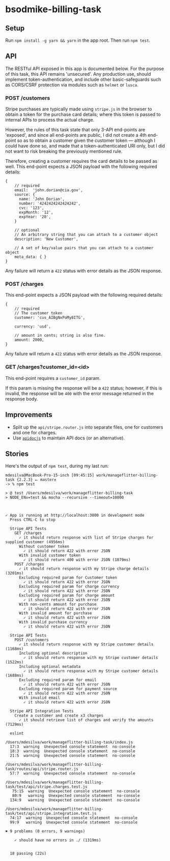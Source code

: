 # bsodmike-billing-task

## Setup

Run `npm install -g yarn && yarn` in the app root.  Then run `npm test`.

## API

The RESTful API exposed in this app is documented below.  For the purpose of this task, this API remains 'unsecured'.  Any production use, should implement token-authentication, and include other basic-safeguards such as CORS/CSRF protection via modules such as `helmet` or `lusca`.

### POST /customers
Stripe purchases are typically made using `stripe.js` in the browser to obtain a token for the purchase card details; where this token is passed to internal APIs to process the actual charge.

However, the rules of this task state that only 3-API end-points are 'exposed', and since all end-points are public, I did not create a 4th end-point so as to obtain a customer given the customer token &mdash; although I could have done so, and made that a token-authenticated URI only, but I did not want to risk breaking the previously mentioned rule.

Therefore, creating a customer requires the card details to be passed as well.  This end-point expects a JSON payload with the following required details:

```
{
    // required
    email:  'john.dorian@cia.gov',
    source: {
      name: 'John Dorian',
      number: '4242424242424242',
      cvc: '123',
      expMonth: '12',
      expYear: '20',
    }
    
    // optional
    // An arbitrary string that you can attach to a customer object
    description: 'New Customer',
    
    // A set of key/value pairs that you can attach to a customer object
    meta_data: { }
}
```

Any failure will return a `422` status with error details as the JSON response. 

### POST /charges

This end-point expects a JSON payload with the following required details:

```
{   
    // required
    // The customer token
    customer: 'cus_AIBgNxPoMy8ITG',
    
    currency: 'usd',
    
    // amount in cents; string is also fine.
    amount: 2000,
}
```

Any failure will return a `422` status with error details as the JSON response. 

### GET /charges?customer_id=\<id\>

This end-point requires a `customer_id` param. 
 
If this param is missing the response will be a `422` status; however, if this is invalid, the response will be `400` with the error message returned in the response body.

## Improvements

* Split up the `api/stripe.router.js` into separate files, one for customers and one for charges.
* Use [`apidocjs`](http://apidocjs.com/) to maintain API docs (or an alternative).

## Stories

Here's the output of `npm test`, during my last run:

```
mdesilva@MacBook-Pro-15-inch [09:45:15] work/manageflitter-billing-task {2.2.3} ⭠ master±
-> % npm test

> @ test /Users/mdesilva/work/manageflitter-billing-task
> NODE_ENv=test && mocha --recursive --timeout=10000



✓ App is running at http://localhost:3000 in development mode
  Press CTRL-C to stop

  Stripe API Tests
    GET /charges
      ✓ it should return response with list of Stripe charges for supplied customer (4956ms)
      Without customer token
        ✓ it should return 422 with error JSON
      With invalid customer token
        ✓ it should return 400 with error JSON (1079ms)
    POST /charges
      ✓ it should return response with my Stripe charge details (3201ms)
      Excluding required param for Customer token
        ✓ it should return 422 with error JSON
      Excluding required param for charge currency
        ✓ it should return 422 with error JSON
      Excluding required param for charge amount
        ✓ it should return 422 with error JSON
      With non-cents amount for purchase
        ✓ it should return 422 with error JSON
      With invalid amount for purchase
        ✓ it should return 422 with error JSON
      With invalid purchase currency
        ✓ it should return 422 with error JSON

  Stripe API Tests
    POST /customers
      ✓ it should return response with my Stripe customer details (1168ms)
      Including optional description
        ✓ it should return response with my Stripe customer details (1522ms)
      Including optional metadata
        ✓ it should return response with my Stripe customer details (1688ms)
      Excluding required param for email
        ✓ it should return 422 with error JSON
      Excluding required param for payment source
        ✓ it should return 422 with error JSON
      With invalid email
        ✓ it should return 422 with error JSON

  Stripe API Integration Tests
    Create a customer and create x3 charges
      ✓ it should retrieve list of charges and verify the amounts (7129ms)

  eslint

/Users/mdesilva/work/manageflitter-billing-task/index.js
  17:3  warning  Unexpected console statement  no-console
  18:3  warning  Unexpected console statement  no-console
  21:5  warning  Unexpected console statement  no-console

/Users/mdesilva/work/manageflitter-billing-task/routes/api/stripe.router.js
  57:7  warning  Unexpected console statement  no-console

/Users/mdesilva/work/manageflitter-billing-task/test/api/stripe.charges.test.js
   75:15  warning  Unexpected console statement  no-console
   80:9   warning  Unexpected console statement  no-console
  134:9   warning  Unexpected console statement  no-console

/Users/mdesilva/work/manageflitter-billing-task/test/api/stripe.integration.test.js
  74:17  warning  Unexpected console statement  no-console
  99:9   warning  Unexpected console statement  no-console

✖ 9 problems (0 errors, 9 warnings)

    ✓ should have no errors in ./ (1319ms)


  18 passing (22s)
```